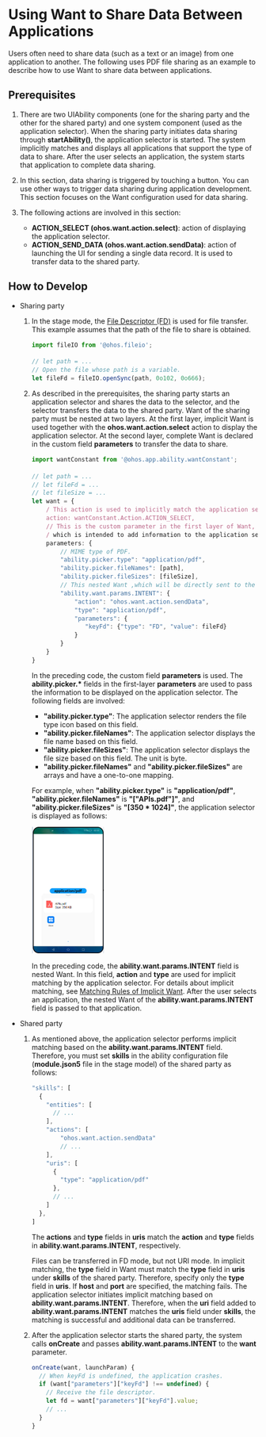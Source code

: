 # Using Want to Share Data Between Applications


Users often need to share data (such as a text or an image) from one application to another. The following uses PDF file sharing as an example to describe how to use Want to share data between applications.


## Prerequisites

1. There are two UIAbility components (one for the sharing party and the other for the shared party) and one system component (used as the application selector). When the sharing party initiates data sharing through **startAbility()**, the application selector is started. The system implicitly matches and displays all applications that support the type of data to share. After the user selects an application, the system starts that application to complete data sharing.

2. In this section, data sharing is triggered by touching a button. You can use other ways to trigger data sharing during application development. This section focuses on the Want configuration used for data sharing.

3. The following actions are involved in this section:
   - **ACTION_SELECT (ohos.want.action.select)**: action of displaying the application selector.  
   - **ACTION_SEND_DATA (ohos.want.action.sendData)**: action of launching the UI for sending a single data record. It is used to transfer data to the shared party.


## How to Develop

- Sharing party
  1. In the stage mode, the [File Descriptor (FD)](../reference/apis/js-apis-fileio.md#fileioopensync) is used for file transfer. This example assumes that the path of the file to share is obtained.
     
      ```ts
      import fileIO from '@ohos.fileio';
      
      // let path = ...
      // Open the file whose path is a variable.
      let fileFd = fileIO.openSync(path, 0o102, 0o666);
      ```
      
  2. As described in the prerequisites, the sharing party starts an application selector and shares the data to the selector, and the selector transfers the data to the shared party. Want of the sharing party must be nested at two layers. At the first layer, implicit Want is used together with the **ohos.want.action.select** action to display the application selector. At the second layer, complete Want is declared in the custom field **parameters** to transfer the data to share.
     
      ```ts
      import wantConstant from '@ohos.app.ability.wantConstant';
      
      // let path = ...
      // let fileFd = ...
      // let fileSize = ...
      let want = {
          / This action is used to implicitly match the application selector.
          action: wantConstant.Action.ACTION_SELECT,
          // This is the custom parameter in the first layer of Want,
          / which is intended to add information to the application selector.
          parameters: {
              // MIME type of PDF.
              "ability.picker.type": "application/pdf",
              "ability.picker.fileNames": [path],
              "ability.picker.fileSizes": [fileSize],
              // This nested Want ,which will be directly sent to the selected application.        
              "ability.want.params.INTENT": {
                  "action": "ohos.want.action.sendData",
                  "type": "application/pdf",
                  "parameters": {
                     "keyFd": {"type": "FD", "value": fileFd}
                  }
              }
          }
      }
      ```

      In the preceding code, the custom field **parameters** is used. The **ability.picker.\*** fields in the first-layer **parameters** are used to pass the information to be displayed on the application selector. The following fields are involved:

      - **"ability.picker.type"**: The application selector renders the file type icon based on this field.
      - **"ability.picker.fileNames"**: The application selector displays the file name based on this field.
      - **"ability.picker.fileSizes"**: The application selector displays the file size based on this field. The unit is byte.
      - **"ability.picker.fileNames"** and **"ability.picker.fileSizes"** are arrays and have a one-to-one mapping.

      For example, when **"ability.picker.type"** is **"application/pdf"**, **"ability.picker.fileNames"** is **"["APIs.pdf"]"**, and **"ability.picker.fileSizes"** is **"[350 \* 1024]"**, the application selector is displayed as follows:

      <img src="figures/stage-want2.png" alt="stage-want2" style="zoom:50%;" />
      
      In the preceding code, the **ability.want.params.INTENT** field is nested Want. In this field, **action** and **type** are used for implicit matching by the application selector. For details about implicit matching, see [Matching Rules of Implicit Want](explicit-implicit-want-mappings.md#matching-rules-of-implicit-want). After the user selects an application, the nested Want of the **ability.want.params.INTENT** field is passed to that application.
  
- Shared party
  1. As mentioned above, the application selector performs implicit matching based on the **ability.want.params.INTENT** field. Therefore, you must set **skills** in the ability configuration file (**module.json5** file in the stage model) of the shared party as follows:
     
      ```ts
      "skills": [
        {
          "entities": [
            // ...
          ],
          "actions": [
              "ohos.want.action.sendData"
              // ...
          ],
          "uris": [
            {
              "type": "application/pdf"
            },
            // ...
          ]
        },
      ]
      ```

      The **actions** and **type** fields in **uris** match the **action** and **type** fields in **ability.want.params.INTENT**, respectively.

      Files can be transferred in FD mode, but not URI mode. In implicit matching, the **type** field in Want must match the **type** field in **uris** under **skills** of the shared party. Therefore, specify only the **type** field in **uris**. If **host** and **port** are specified, the matching fails. The application selector initiates implicit matching based on **ability.want.params.INTENT**. Therefore, when the **uri** field added to **ability.want.params.INTENT** matches the **uris** field under **skills**, the matching is successful and additional data can be transferred.
  2. After the application selector starts the shared party, the system calls **onCreate** and passes **ability.want.params.INTENT** to the **want** parameter.
     
      ```ts
      onCreate(want, launchParam) {
        // When keyFd is undefined, the application crashes.
        if (want["parameters"]["keyFd"] !== undefined) {
          // Receive the file descriptor.
          let fd = want["parameters"]["keyFd"].value;
          // ...
        }
      }
      ```

